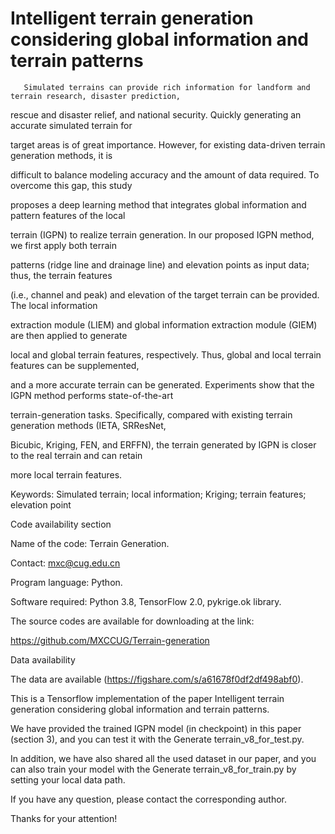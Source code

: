 # Intelligent terrain generation considering global information and terrain patterns

       Simulated terrains can provide rich information for landform and terrain research, disaster prediction, 

rescue and disaster relief, and national security. Quickly generating an accurate simulated terrain for 

target areas is of great importance. However, for existing data-driven terrain generation methods, it is 

difficult to balance modeling accuracy and the amount of data required. To overcome this gap, this study 

proposes a deep learning method that integrates global information and pattern features of the local 

terrain (IGPN) to realize terrain generation. In our proposed IGPN method, we first apply both terrain 

patterns (ridge line and drainage line) and elevation points as input data; thus, the terrain features 

(i.e., channel and peak) and elevation of the target terrain can be provided. The local information 

extraction module (LIEM) and global information extraction module (GIEM) are then applied to generate 

local and global terrain features, respectively. Thus, global and local terrain features can be supplemented,

and a more accurate terrain can be generated. Experiments show that the IGPN method performs state-of-the-art

terrain-generation tasks. Specifically, compared with existing terrain generation methods (IETA, SRResNet, 

Bicubic, Kriging, FEN, and ERFFN), the terrain generated by IGPN is closer to the real terrain and can retain

more local terrain features. 

Keywords: Simulated terrain; local information; Kriging; terrain features; elevation point

Code availability section

Name of the code: Terrain Generation.

Contact: mxc@cug.edu.cn

Program language: Python.

Software required: Python 3.8, TensorFlow 2.0, pykrige.ok library.

The source codes are available for downloading at the link:

https://github.com/MXCCUG/Terrain-generation

Data availability

The data are available (https://figshare.com/s/a61678f0df2df498abf0).


This is a Tensorflow implementation of the paper Intelligent terrain generation considering global information and terrain patterns.

We have provided the trained IGPN model (in checkpoint) in this paper (section 3), and you can test it with the Generate terrain_v8_for_test.py.

In addition, we have also shared all the used dataset in our paper, and you can also train your model with the Generate terrain_v8_for_train.py by setting your local data path.

If you have any question, please contact the corresponding author.

Thanks for your attention!




